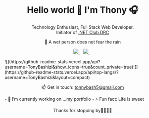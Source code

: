 <h1 align='center'>
  Hello world 👋 I'm Thony 🎧
</h1>
<p align='center'>
  Technology Enthusiast, Full Stack Web Developer. <br />
  Initiator of <a href="">.NET Club DRC</a>
</p>
<p align='center'>
   🌱 A wet person does not fear the rain 
</p>
<p align='center'>
  <a href="">
    <img src="https://img.shields.io/badge/linkedin-%230077B5.svg?&style=for-the-badge&logo=linkedin&logoColor=white" />
  </a>&nbsp;&nbsp;
  <a href="">    
    <img src="https://img.shields.io/badge/twitter-%230077B5.svg?&style=for-the-badge&logo=twitter&logoColor=white" />        
  </a>&nbsp;&nbsp;  
</p>
​
![](https://github-readme-stats.vercel.app/api?username=TonyBashizi&show_icons=true&count_private=true)
​
![](https://github-readme-stats.vercel.app/api/top-langs/?username=TonyBashizi&layout=compact)
​
<p align='center'>
  📫 Get in touch: <a href='mailto:tonnybash5@gmail.com'>tonnybash5@gmail.com</a>
</p>
​
- 🔭 I’m currently working on ...my portfolio
- ⚡ Fun fact: Life is sweet
​
<p align='center'>
  Thanks for stopping by🤝🏿🤝🏿  
</p>
